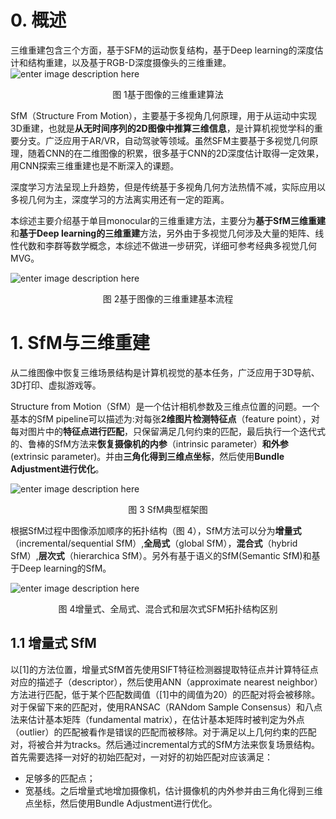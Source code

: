 # 0. 概述
三维重建包含三个方面，基于SFM的运动恢复结构，基于Deep learning的深度估计和结构重建，以及基于RGB-D深度摄像头的三维重建。
![enter image description here](https://pic4.zhimg.com/80/v2-bc88b1a216afb447ab1715c20a69115b_hd.png)

<center>图 1基于图像的三维重建算法</center>

SfM（Structure From Motion），主要基于多视角几何原理，用于从运动中实现3D重建，也就是**从无时间序列的2D图像中推算三维信息**，是计算机视觉学科的重要分支。广泛应用于AR/VR，自动驾驶等领域。虽然SFM主要基于多视觉几何原理，随着CNN的在二维图像的积累，很多基于CNN的2D深度估计取得一定效果，用CNN探索三维重建也是不断深入的课题。

深度学习方法呈现上升趋势，但是传统基于多视角几何方法热情不减，实际应用以多视几何为主，深度学习的方法离实用还有一定的距离。

本综述主要介绍基于单目monocular的三维重建方法，主要分为**基于SfM三维重建**和**基于Deep learning的三维重建**方法，另外由于多视觉几何涉及大量的矩阵、线性代数和李群等数学概念，本综述不做进一步研究，详细可参考经典多视觉几何MVG。

![enter image description here](https://pic4.zhimg.com/80/v2-f6a2361d7475b53d8e9ce3c2e3462a33_hd.png)

<center> 图 2基于图像的三维重建基本流程 </center>

# 1. SfM与三维重建

从二维图像中恢复三维场景结构是计算机视觉的基本任务，广泛应用于3D导航、3D打印、虚拟游戏等。

Structure from Motion（SfM）是一个估计相机参数及三维点位置的问题。一个基本的SfM pipeline可以描述为:对每张**2维图片检测特征点**（feature point），对每对图片中的**特征点进行匹配**，只保留满足几何约束的匹配，最后执行一个迭代式的、鲁棒的SfM方法来**恢复摄像机的内参**（intrinsic parameter）**和外参**(extrinsic parameter)。并由**三角化得到三维点坐标**，然后使用**Bundle Adjustment进行优化**。

![enter image description here](https://pic3.zhimg.com/80/v2-af10d81e088d87e57d8f54c5b082de1e_hd.png)

<center> 图 3 SfM典型框架图 </center>

根据SfM过程中图像添加顺序的拓扑结构（图 4），SfM方法可以分为**增量式**（incremental/sequential SfM）,**全局式**（global SfM），**混合式**（hybrid SfM）,**层次式**（hierarchica SfM）。另外有基于语义的SfM(Semantic SfM)和基于Deep learning的SfM。

![enter image description here](https://pic4.zhimg.com/80/v2-6f9fa3b6d54960e7fe6212fa95ac3f97_hd.png)

<center>图 4增量式、全局式、混合式和层次式SFM拓扑结构区别</center>

## 1.1 增量式 SfM

以[1]的方法位置，增量式SfM首先使用SIFT特征检测器提取特征点并计算特征点对应的描述子（descriptor），然后使用ANN（approximate nearest neighbor）方法进行匹配，低于某个匹配数阈值（[1]中的阈值为20）的匹配对将会被移除。对于保留下来的匹配对，使用RANSAC（RANdom Sample Consensus）和八点法来估计基本矩阵（fundamental matrix），在估计基本矩阵时被判定为外点（outlier）的匹配被看作是错误的匹配而被移除。对于满足以上几何约束的匹配对，将被合并为tracks。然后通过incremental方式的SfM方法来恢复场景结构。首先需要选择一对好的初始匹配对，一对好的初始匹配对应该满足：

 -  足够多的匹配点；
 -  宽基线。之后增量式地增加摄像机，估计摄像机的内外参并由三角化得到三维点坐标，然后使用Bundle Adjustment进行优化。


<!--stackedit_data:
eyJoaXN0b3J5IjpbMTE0MDk0NjUzNiwtNzMyMDMwNzA1LC0xMD
I4NDIwOTcwLC0xMDgwMDUxODMzLDMwNzkwMDQzNiwtNDc4OTE1
OTQyLDc2NTk3MzcwMiwyMjE4NTg4NjksNTE3OTI2Njk5LDk4Nz
A5NjI5OF19
-->